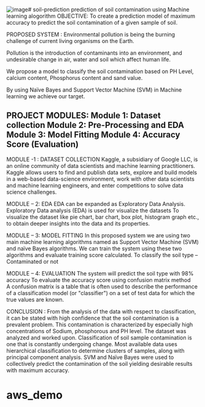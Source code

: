 ![image](https://github.com/keerthu1501/soil-prediction/assets/110720379/d6fb51e6-7329-4c56-b486-df54ad67a837)# soil-prediction
prediction of soil contamination using Machine learning alogorithm
OBJECTIVE: 
To create a prediction model of maximum accuracy to predict the soil contamination of a given sample of soil.

PROPOSED SYSTEM :
Environmental pollution is being the burning challenge of current living organisms on the Earth. 

Pollution is the introduction of contaminants into an environment, and undesirable change in air, water and soil which affect human life. 

We propose a model to classify the soil contamination based on PH Level, calcium content, Phosphorus content and sand value.

By using Naïve Bayes and Support Vector Machine (SVM) in Machine learning we achieve our target.

PROJECT MODULES:
Module 1:  Dataset collection 
Module 2:  Pre-Processing and EDA
Module 3:  Model Fitting
Module 4:  Accuracy Score (Evaluation)
--------------------------------------------------------------------------------------------------------------------------------------------------------------------------------------------
MODULE -1 : DATASET COLLECTION 
Kaggle, a subsidiary of Google LLC, is an online community of data scientists and machine learning practitioners. 
Kaggle allows users to find and publish data sets, explore and build models in a web-based data-science environment, work with other data scientists and machine learning engineers, and enter competitions to solve data science challenges.

MODULE – 2: EDA
EDA can be expanded as Exploratory Data Analysis.
Exploratory Data analysis (EDA) is used for visualize the datasets 
To visualize the dataset like pie chart, bar chart, box plot, histogram graph etc., to obtain deeper insights into the data and its properties.

MODULE – 3: MODEL FITTING
In this proposed system we are using two main machine learning   algorithms named as Support Vector Machine (SVM) and naïve Bayes algorithms. 
We can train the system using these two algorithms and evaluate training score calculated. 
To classify the soil type – Contaminated or not

MODULE – 4: EVALUATION
The system will predict the soil type with 98% accuracy
To evaluate the accuracy score using confusion matrix method
A confusion matrix is a table that is often used to describe the performance of a classification model (or "classifier") on a set of test data for which the true values are known.

CONCLUSION :
From the analysis of the data with respect to classification, it can be stated with high confidence that the soil contamination is a prevalent problem. This contamination is characterized by especially high concentrations of Sodium, phosphorous and PH level. The dataset was analyzed and worked upon. Classification of soil sample contamination is one that is constantly undergoing change. Most available data uses hierarchical classification to determine clusters of samples, along with principal component analysis. SVM and Naïve Bayes were used to collectively predict the contamination of the soil yielding desirable results with maximum accuracy. 

# aws_demo
